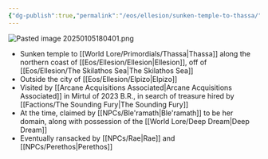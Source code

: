```yaml
---
{"dg-publish":true,"permalink":"/eos/ellesion/sunken-temple-to-thassa/","updated":"2025-01-05T18:08:13.554-06:00"}
---
```


![Pasted image 20250105180401.png](/img/user/Images/Pasted%20image%2020250105180401.png)
- Sunken temple to [[World Lore/Primordials/Thassa\|Thassa]] along the northern coast of [[Eos/Ellesion/Ellesion\|Ellesion]], off of [[Eos/Ellesion/The Skilathos Sea\|The Skilathos Sea]]
- Outside the city of [[Eos/Ellesion/Elpizo\|Elpizo]]
- Visited by [[Arcane Acquisitions Associated\|Arcane Acquisitions Associated]] in Mirtul of 2023 B.R., in search of treasure hired by [[Factions/The Sounding Fury\|The Sounding Fury]]
- At the time, claimed by [[NPCs/Ble'ramath\|Ble'ramath]] to be her domain, along with possession of the [[World Lore/Deep Dream\|Deep Dream]]
- Eventually ransacked by [[NPCs/Rae\|Rae]] and [[NPCs/Perethos\|Perethos]]